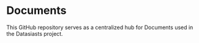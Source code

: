 # Documents
This GitHub repository serves as a centralized hub for Documents used in the Datasiasts project.
